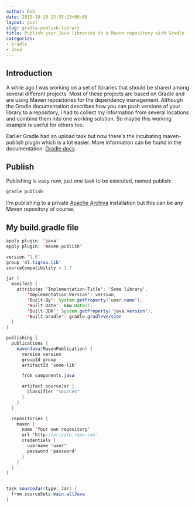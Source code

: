 ```yaml
---
author: Rob
date: 2015-10-18 13:55:23+00:00
layout: post
slug: gradle-publish-library
title: Publish your Java libraries to a Maven repository with Gradle
categories:
- Gradle
- Java
---
```


## Introduction
A while ago I was working on a set of libraries that should be shared among several different projects. Most of these projects are based on Gradle and are using Maven repositories for the dependency management. Although the Gradle documentation describes how you can push versions of your library to a repository, I had to collect my information from several locations and combine them into one working solution. So maybe this working example is useful for others too.

Earlier Gradle had an upload task but now there's the incubating maven-publish plugin which is a lot easier. More information can be found in the documentation: [Gradle docs](https://docs.gradle.org/current/userguide/publishing_maven.html)

## Publish
Publishing is easy now, just one task to be executed, named publish:
``` bash
gradle publish
```

I'm publishing to a private [Apache Archiva](https://archiva.apache.org) installation but this can be any Maven repository of course.

## My build.gradle file
``` java
apply plugin: 'java'
apply plugin: 'maven-publish'

version '1.0'
group 'nl.tigrou.lib'
sourceCompatibility = 1.7

jar {
  manifest {
    attributes 'Implementation-Title': 'Some library',
        'Implementation-Version': version,
        'Built-By': System.getProperty('user.name'),
        'Built-Date': new Date(),
        'Built-JDK': System.getProperty('java.version'),
        'Built-Gradle': gradle.gradleVersion
  }
}

publishing {
  publications {
    mavenJava(MavenPublication) {
      version version
      groupId group
      artifactId 'some-lib'

      from components.java

      artifact sourceJar {
        classifier "sources"
      }
    }
  }

  repositories {
    maven {
      name 'Your own repository'
      url 'http://private.repo.com'
      credentials {
        username 'user'
        password 'password'
      }
    }
  }
}


task sourceJar(type: Jar) {
  from sourceSets.main.allJava
}
```
